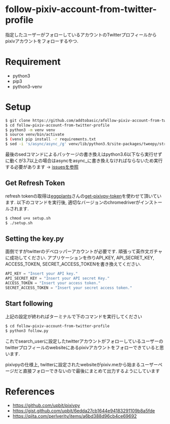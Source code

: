 # follow-pixiv-account-from-twitter-profile
指定したユーザーがフォローしているアカウントのTwitterプロフィールからpixivアカウントをフォローするやつ.

# Requirement
* python3
* pip3
* python3-venv

# Setup
```bash
$ git clone https://github.com/addtobasic/afollow-pixiv-account-from-twitter-profile.git
$ cd follow-pixiv-account-from-twitter-profile
$ python3 -m venv venv
$ source venv/bin/activate
$ (venv) pip install -r requirements.txt
$ sed -i 's/async/async_/g' venv/lib/python3.9/site-packages/tweepy/streaming.py
```
最後のsedコマンドによるパッケージの書き換えはpython3.6以下なら実行せずに動くが3.7以上の場合はasyncをasync_に書き換えなければならないため実行する必要があります -> [issuesを参照](https://github.com/tweepy/tweepy/issues/1017)

## Get Refresh Token
refresh tokenの取得は[eggplants](https://github.com/eggplants)さんの[get-pixivpy-token](https://github.com/eggplants/get-pixivpy-token)を使わせて頂いています.
以下のコマンドを実行後, 適切なバージョンのchromedriverがインストールされます.
```bash
$ chmod u+x setup.sh
$ ./setup.sh
```

## Setting the key.py
面倒ですがtwitterのデベロッパーアカウントが必要です. 頑張って英作文ガチャに成功してください. アプリケーションを作りAPI_KEY, API_SECRET_KEY, ACCESS_TOKEN, SECRET_ACCESS_TOKENを書き換えてください.

```python
API_KEY = "Insert your API key."
API_SECRET_KEY = "Insert your API secret Key."
ACCESS_TOKEN = "Insert your access token."
SECRET_ACCESS_TOKEN = "Insert your secret access token."
```

## Start following
上記の設定が終わればターミナルで下のコマンドを実行してください
```bash
$ cd follow-pixiv-account-from-twitter-profile
$ python3 follow.py
```
これでsearch_userに設定したtwitterアカウントがフォローしているユーザーのtwitterプロフィールのwebsiteにあるpixivアカウントをフォローできていると思います.

pixivpyの仕様上, twitterに設定されたwebsiteがpixiv.meから始まるユーザーページだと直接フォローできないので最後にまとめて出力するようにしています

# References
* https://github.com/upbit/pixivpy
* https://gist.github.com/upbit/6edda27cb1644e94183291109b8a5fde
* https://qiita.com/perlverity/items/a6bd388d96cb4ce69692
